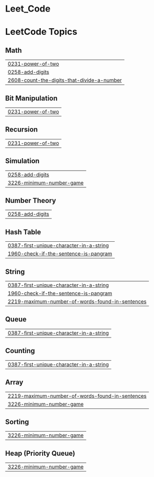 # Leet_Code
<!---LeetCode Topics Start-->
# LeetCode Topics
## Math
|  |
| ------- |
| [0231-power-of-two](https://github.com/emon4075/Leet_Code/tree/master/0231-power-of-two) |
| [0258-add-digits](https://github.com/emon4075/Leet_Code/tree/master/0258-add-digits) |
| [2608-count-the-digits-that-divide-a-number](https://github.com/emon4075/Leet_Code/tree/master/2608-count-the-digits-that-divide-a-number) |
## Bit Manipulation
|  |
| ------- |
| [0231-power-of-two](https://github.com/emon4075/Leet_Code/tree/master/0231-power-of-two) |
## Recursion
|  |
| ------- |
| [0231-power-of-two](https://github.com/emon4075/Leet_Code/tree/master/0231-power-of-two) |
## Simulation
|  |
| ------- |
| [0258-add-digits](https://github.com/emon4075/Leet_Code/tree/master/0258-add-digits) |
| [3226-minimum-number-game](https://github.com/emon4075/Leet_Code/tree/master/3226-minimum-number-game) |
## Number Theory
|  |
| ------- |
| [0258-add-digits](https://github.com/emon4075/Leet_Code/tree/master/0258-add-digits) |
## Hash Table
|  |
| ------- |
| [0387-first-unique-character-in-a-string](https://github.com/emon4075/Leet_Code/tree/master/0387-first-unique-character-in-a-string) |
| [1960-check-if-the-sentence-is-pangram](https://github.com/emon4075/Leet_Code/tree/master/1960-check-if-the-sentence-is-pangram) |
## String
|  |
| ------- |
| [0387-first-unique-character-in-a-string](https://github.com/emon4075/Leet_Code/tree/master/0387-first-unique-character-in-a-string) |
| [1960-check-if-the-sentence-is-pangram](https://github.com/emon4075/Leet_Code/tree/master/1960-check-if-the-sentence-is-pangram) |
| [2219-maximum-number-of-words-found-in-sentences](https://github.com/emon4075/Leet_Code/tree/master/2219-maximum-number-of-words-found-in-sentences) |
## Queue
|  |
| ------- |
| [0387-first-unique-character-in-a-string](https://github.com/emon4075/Leet_Code/tree/master/0387-first-unique-character-in-a-string) |
## Counting
|  |
| ------- |
| [0387-first-unique-character-in-a-string](https://github.com/emon4075/Leet_Code/tree/master/0387-first-unique-character-in-a-string) |
## Array
|  |
| ------- |
| [2219-maximum-number-of-words-found-in-sentences](https://github.com/emon4075/Leet_Code/tree/master/2219-maximum-number-of-words-found-in-sentences) |
| [3226-minimum-number-game](https://github.com/emon4075/Leet_Code/tree/master/3226-minimum-number-game) |
## Sorting
|  |
| ------- |
| [3226-minimum-number-game](https://github.com/emon4075/Leet_Code/tree/master/3226-minimum-number-game) |
## Heap (Priority Queue)
|  |
| ------- |
| [3226-minimum-number-game](https://github.com/emon4075/Leet_Code/tree/master/3226-minimum-number-game) |
<!---LeetCode Topics End-->